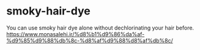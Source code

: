 # smoky-hair-dye
You can use smoky hair dye alone without dechlorinating your hair before.
https://www.monasalehi.ir/%d8%b1%d9%86%da%af-%d9%85%d9%88%db%8c-%d8%af%d9%88%d8%af%db%8c/

